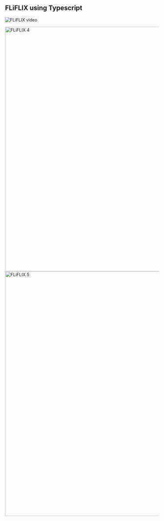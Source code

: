 ## FLiFLIX using Typescript

![FLiFLIX video](https://github.com/cosmospluism/react-fliflix/assets/135795502/88dadd1b-d1ed-4958-afcd-1f433d6f3bba)

<img width="800" alt="FLiFLIX 4" src="https://github.com/cosmospluism/react-fliflix/assets/135795502/b6b4cd44-8f7b-4621-9b5c-e3864abe781b">

<img width="800" alt="FLiFLIX 5" src="https://github.com/cosmospluism/react-fliflix/assets/135795502/943194cd-df2f-4a4d-bdcf-7c93a8ed163f">




